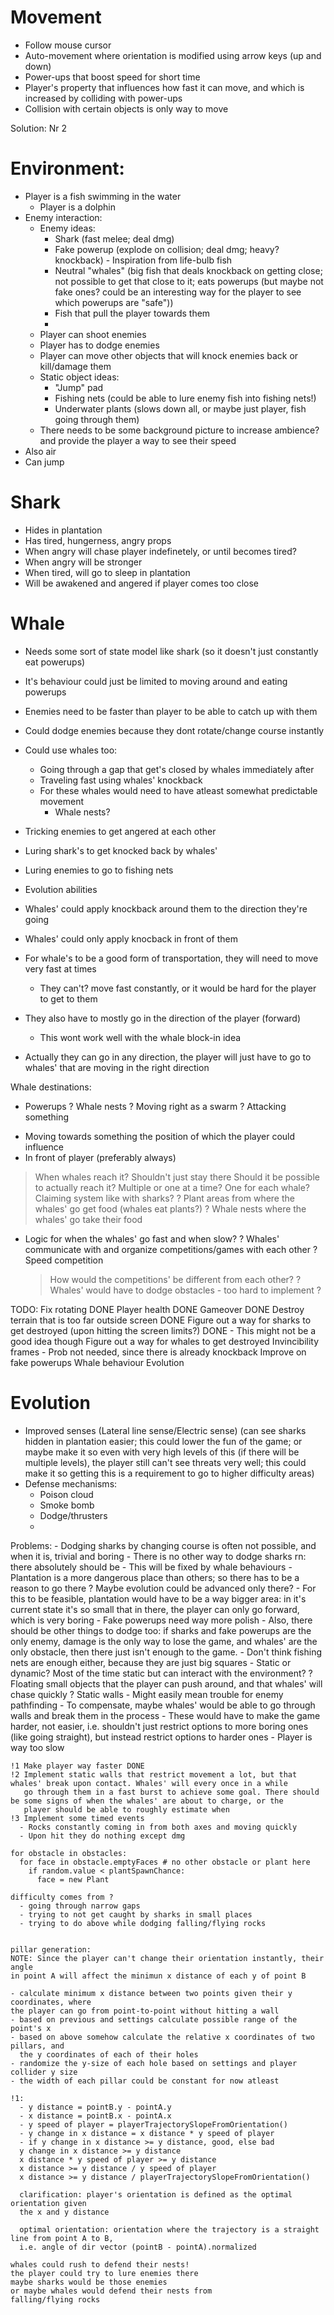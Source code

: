 # Movement
 - Follow mouse cursor
 - Auto-movement where orientation is modified using arrow keys (up and down)
 - Power-ups that boost speed for short time
 - Player's property that influences how fast it can move, and which is increased
   by colliding with power-ups
 - Collision with certain objects is only way to move

Solution: Nr 2

# Environment:
  - Player is a fish swimming in the water
    - Player is a dolphin
  - Enemy interaction:
    - Enemy ideas:
      - Shark (fast melee; deal dmg)
      - Fake powerup (explode on collision; deal dmg; heavy? knockback) - Inspiration from life-bulb fish
      - Neutral "whales" (big fish that deals knockback on getting close; not possible to get that close to it; eats powerups (but maybe not fake ones? could be an interesting way for the player to see which powerups are "safe"))
      - Fish that pull the player towards them
      - 
    - Player can shoot enemies
    - Player has to dodge enemies
    - Player can move other objects that will knock enemies back or kill/damage them
    - Static object ideas:
      - "Jump" pad
      - Fishing nets (could be able to lure enemy fish into fishing nets!)
      - Underwater plants (slows down all, or maybe just player, fish going through them)
    - There needs to be some background picture to increase ambience? and provide the player a way to see their speed
  - Also air
  - Can jump

# Shark
- Hides in plantation
- Has tired, hungerness, angry props
- When angry will chase player indefinetely, or until becomes tired?
- When angry will be stronger
- When tired, will go to sleep in plantation
- Will be awakened and angered if player comes too close

# Whale
- Needs some sort of state model like shark (so it doesn't just constantly eat powerups)
- It's behaviour could just be limited to moving around and eating powerups


- Enemies need to be faster than player to be able to catch up with them
- Could dodge enemies because they dont rotate/change course instantly
- Could use whales too:
  - Going through a gap that get's closed by whales immediately after
  - Traveling fast using whales' knockback
  - For these whales would need to have atleast somewhat predictable movement
    - Whale nests?
- Tricking enemies to get angered at each other
- Luring shark's to get knocked back by whales'
- Luring enemies to go to fishing nets
- Evolution abilities
- Whales' could apply knockback around them to the direction they're going
- Whales' could only apply knocback in front of them

- For whale's to be a good form of transportation, they will need to move very fast at times
  - They can't? move fast constantly, or it would be hard for the player to get to them
- They also have to mostly go in the direction of the player (forward)
  - This wont work well with the whale block-in idea
- Actually they can go in any direction, the player will just have to go to whales' that are moving in the right direction

Whale destinations:
- Powerups
? Whale nests
? Moving right as a swarm
? Attacking something
+ Moving towards something the position of which the player could influence
+ In front of player (preferably always)
> When whales reach it?
  > Shouldn't just stay there
  > Should it be possible to actually reach it?
> Multiple or one at a time?
> One for each whale? Claiming system like with sharks?
? Plant areas from where the whales' go get food (whales eat plants?)
? Whale nests where the whales' go take their food
+ Logic for when the whales' go fast and when slow?
? Whales' communicate with and organize competitions/games with each other
  ? Speed competition
    > How would the competitions' be different from each other?
      ? Whales' would have to dodge obstacles - too hard to implement
?

TODO:
Fix rotating DONE
Player health DONE
Gameover DONE
Destroy terrain that is too far outside screen DONE
Figure out a way for sharks to get destroyed (upon hitting the screen limits?) DONE - This might not be a good idea though
Figure out a way for whales to get destroyed
Invincibility frames - Prob not needed, since there is already knockback
Improve on fake powerups
Whale behaviour
Evolution

# Evolution
- Improved senses (Lateral line sense/Electric sense) (can see sharks hidden in plantation easier; this could lower the fun of the game; or maybe make it so 
  even with very high levels of this (if there will be multiple levels), the player still can't see threats very well; this could make it so getting this is
  a requirement to go to higher difficulty areas)
- Defense mechanisms:
    - Poison cloud
    - Smoke bomb
    - Dodge/thrusters
    - 

Problems:
    - Dodging sharks by changing course is often not possible, and when it is, trivial and boring
    - There is no other way to dodge sharks rn: there absolutely should be
        - This will be fixed by whale behaviours
    - Plantation is a more dangerous place than others; so there has to be a reason to go there
        ? Maybe evolution could be advanced only there?
            - For this to be feasible, plantation would have to be a way bigger area: in it's current state
              it's so small that in there, the player can only go forward, which is very boring
    - Fake powerups need way more polish
    - Also, there should be other things to dodge too: if sharks and fake powerups are the only enemy,
      damage is the only way to lose the game, and whales' are the only obstacle, then there just isn't enough
      to the game.
        - Don't think fishing nets are enough either, because they are just big squares
        - Static or dynamic? Most of the time static but can interact with the environment?
          ? Floating small objects that the player can push around, and that whales' will chase quickly
          ? Static walls
            - Might easily mean trouble for enemy pathfinding
            - To compensate, maybe whales' would be able to go through walls and break them in the process
            - These would have to make the game harder, not easier, i.e. shouldn't just restrict options to more
              boring ones (like going straight), but instead restrict options to harder ones
    - Player is way too slow

    !1 Make player way faster DONE
    !2 Implement static walls that restrict movement a lot, but that whales' break upon contact. Whales' will every once in a while
       go through them in a fast burst to achieve some goal. There should be some signs of when the whales' are about to charge, or the
       player should be able to roughly estimate when
    !3 Implement some timed events
      - Rocks constantly coming in from both axes and moving quickly
      - Upon hit they do nothing except dmg

    for obstacle in obstacles:
      for face in obstacle.emptyFaces # no other obstacle or plant here
        if random.value < plantSpawnChance:
          face = new Plant
    
    difficulty comes from ?
      - going through narrow gaps
      - trying to not get caught by sharks in small places
      - trying to do above while dodging falling/flying rocks


    pillar generation:
    NOTE: Since the player can't change their orientation instantly, their angle
    in point A will affect the minimun x distance of each y of point B

    - calculate minimum x distance between two points given their y coordinates, where
    the player can go from point-to-point without hitting a wall
    - based on previous and settings calculate possible range of the point's x
    - based on above somehow calculate the relative x coordinates of two pillars, and
      the y coordinates of each of their holes
    - randomize the y-size of each hole based on settings and player collider y size
    - the width of each pillar could be constant for now atleast
    
    !1:
      - y distance = pointB.y - pointA.y
      - x distance = pointB.x - pointA.x
      - y speed of player = playerTrajectorySlopeFromOrientation()
      - y change in x distance = x distance * y speed of player
      - if y change in x distance >= y distance, good, else bad
      y change in x distance >= y distance
      x distance * y speed of player >= y distance
      x distance >= y distance / y speed of player
      x distance >= y distance / playerTrajectorySlopeFromOrientation()

      clarification: player's orientation is defined as the optimal orientation given
      the x and y distance

      optimal orientation: orientation where the trajectory is a straight line from point A to B,
      i.e. angle of dir vector (pointB - pointA).normalized

    whales could rush to defend their nests!
    the player could try to lure enemies there
    maybe sharks would be those enemies
    or maybe whales would defend their nests from
    falling/flying rocks